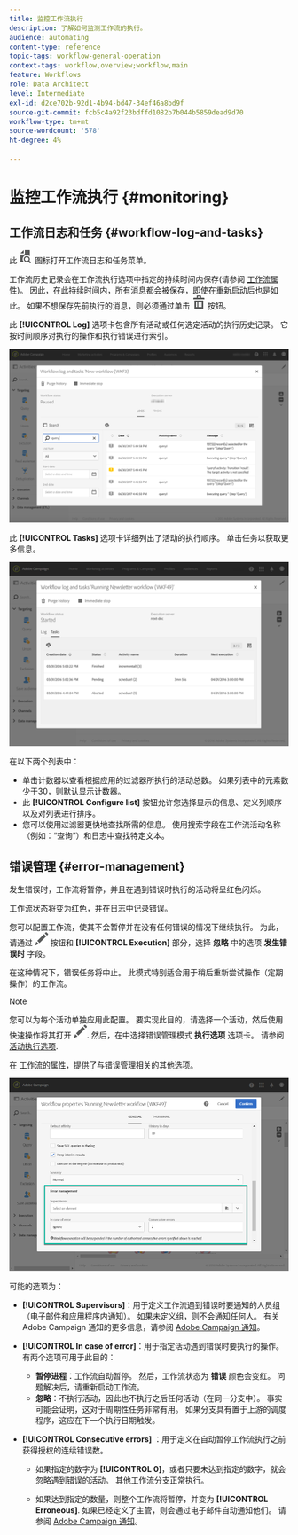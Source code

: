 ```yaml
---
title: 监控工作流执行
description: 了解如何监测工作流的执行。
audience: automating
content-type: reference
topic-tags: workflow-general-operation
context-tags: workflow,overview;workflow,main
feature: Workflows
role: Data Architect
level: Intermediate
exl-id: d2ce702b-92d1-4b94-bd47-34ef46a8bd9f
source-git-commit: fcb5c4a92f23bdffd1082b7b044b5859dead9d70
workflow-type: tm+mt
source-wordcount: '578'
ht-degree: 4%

---
```


# 监控工作流执行 {#monitoring}

## 工作流日志和任务 {#workflow-log-and-tasks}

此 ![](assets/printpreview_darkgrey-24px.png) 图标打开工作流日志和任务菜单。

工作流历史记录会在工作流执行选项中指定的持续时间内保存(请参阅 [工作流属性](../../automating/using/managing-execution-options.md))。 因此，在此持续时间内，所有消息都会被保存，即使在重新启动后也是如此。 如果不想保存先前执行的消息，则必须通过单击 ![](assets/delete_darkgrey-24px.png) 按钮。

此 **[!UICONTROL Log]** 选项卡包含所有活动或任何选定活动的执行历史记录。 它按时间顺序对执行的操作和执行错误进行索引。

![](assets/wkf_execution_4.png)

此 **[!UICONTROL Tasks]** 选项卡详细列出了活动的执行顺序。 单击任务以获取更多信息。

![](assets/wkf_execution_5.png)

在以下两个列表中：

* 单击计数器以查看根据应用的过滤器所执行的活动总数。 如果列表中的元素数少于30，则默认显示计数器。
* 此 **[!UICONTROL Configure list]** 按钮允许您选择显示的信息、定义列顺序以及对列表进行排序。
* 您可以使用过滤器更快地查找所需的信息。 使用搜索字段在工作流活动名称（例如：“查询”）和日志中查找特定文本。

## 错误管理 {#error-management}

发生错误时，工作流将暂停，并且在遇到错误时执行的活动将呈红色闪烁。

工作流状态将变为红色，并在日志中记录错误。

您可以配置工作流，使其不会暂停并在没有任何错误的情况下继续执行。 为此，请通过 ![](assets/edit_darkgrey-24px.png) 按钮和 **[!UICONTROL Execution]** 部分，选择 **忽略** 中的选项 **发生错误时** 字段。

在这种情况下，错误任务将中止。 此模式特别适合用于稍后重新尝试操作（定期操作）的工作流。

>[!NOTE]
>
>您可以为每个活动单独应用此配置。 要实现此目的，请选择一个活动，然后使用快速操作将其打开 ![](assets/edit_darkgrey-24px.png). 然后，在中选择错误管理模式 **执行选项** 选项卡。 请参阅 [活动执行选项](../../automating/using/activity-properties.md).

在 [工作流的属性](../../automating/using/managing-execution-options.md)，提供了与错误管理相关的其他选项。

![](assets/wkf_execution_error.png)

可能的选项为：

* **[!UICONTROL Supervisors]**：用于定义工作流遇到错误时要通知的人员组（电子邮件和应用程序内通知）。 如果未定义组，则不会通知任何人。 有关 Adobe Campaign 通知的更多信息，请参阅 [Adobe Campaign 通知](../../administration/using/sending-internal-notifications.md)。

* **[!UICONTROL In case of error]**：用于指定活动遇到错误时要执行的操作。 有两个选项可用于此目的：

   * **暂停进程**：工作流自动暂停。 然后，工作流状态为 **错误** 颜色会变红。 问题解决后，请重新启动工作流。
   * **忽略**：不执行活动，因此也不执行之后任何活动（在同一分支中）。 事实可能会证明，这对于周期性任务非常有用。 如果分支具有置于上游的调度程序，这应在下一个执行日期触发。

* **[!UICONTROL Consecutive errors]** ：用于定义在自动暂停工作流执行之前获得授权的连续错误数。

   * 如果指定的数字为 **[!UICONTROL 0]**，或者只要未达到指定的数字，就会忽略遇到错误的活动。 其他工作流分支正常执行。

   * 如果达到指定的数量，则整个工作流将暂停，并变为 **[!UICONTROL Erroneous]**. 如果已经定义了主管，则会通过电子邮件自动通知他们。 请参阅 [Adobe Campaign 通知](../../administration/using/sending-internal-notifications.md)。
